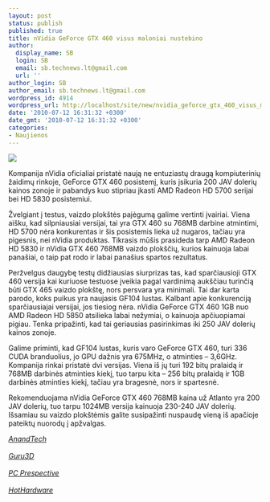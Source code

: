 ```yaml
---
layout: post
status: publish
published: true
title: nVidia GeForce GTX 460 visus maloniai nustebino
author:
  display_name: SB
  login: SB
  email: sb.technews.lt@gmail.com
  url: ''
author_login: SB
author_email: sb.technews.lt@gmail.com
wordpress_id: 4914
wordpress_url: http://localhost/site/new/nvidia_geforce_gtx_460_visus_maloniai_nustebino/
date: '2010-07-12 16:31:32 +0300'
date_gmt: '2010-07-12 16:31:32 +0300'
categories:
- Naujienos
---
```

<div class="imgright"><img src="http://www.part.lt/img/6ba3c9ac5b9af7182a3050fe4ad095e9250.jpg"  /></div>
<p>Kompanija nVidia oficialiai pristatė naują ne entuziastų draugą kompiuterinių žaidimų rinkoje, GeForce GTX 460 posistemį, kuris įsikuria 200 JAV dolerių kainos zonoje ir pabandys kuo stipriau įkasti AMD Radeon HD 5700 serijai bei HD 5830 posistemiui.</p>
<p>Žvelgiant į testus, vaizdo plokštės pajėgumą galime vertinti įvairiai. Viena aišku, kad silpniausiai versijai, tai yra GTX 460 su 768MB darbine atmintimi, HD 5700 nėra konkurentas ir šis posistemis lieka už nugaros, tačiau yra pigesnis, nei nVidia produktas. Tikrasis mūšis prasideda tarp AMD Radeon HD 5830 ir nVidia GTX 460 768MB vaizdo plokščių, kurios kainuoja labai panašiai, o taip pat rodo ir labai panašius spartos rezultatus. </p>
<p>Peržvelgus daugybę testų didžiausias siurprizas tas, kad sparčiausioji GTX 460 versija kai kuriuose testuose įveikia pagal vardinimą aukščiau turinčią būti GTX 465 vaizdo plokštę, nors persvara yra minimali. Tai dar karta parodo, koks puikus yra naujasis GF104 lustas. Kalbant apie konkurenciją sparčiausiajai versijai, jos tiesiog nėra. nVidia GeForce GTX 460 1GB nuo AMD Radeon HD 5850 atsilieka labai nežymiai, o kainuoja apčiuopiamai pigiau. Tenka pripažinti, kad tai geriausias pasirinkimas iki 250 JAV dolerių kainos zonoje.</p>
<p>Galime priminti, kad GF104 lustas, kuris varo GeForce GTX 460, turi 336 CUDA branduolius, jo GPU dažnis yra 675MHz, o atminties – 3,6GHz. Kompanija rinkai pristatė dvi versijas. Viena iš jų turi 192 bitų pralaidą ir 768MB darbinės atminties kiekį, tuo tarpu kita – 256 bitų pralaidą ir 1GB darbinės atminties kiekį, tačiau yra bragesnė, nors ir spartesnė.</p>
<p>Rekomenduojama nVidia GeForce GTX 460 768MB kaina už Atlanto yra 200 JAV dolerių, tuo tarpu 1024MB versija kainuoja 230-240 JAV dolerių. Išsamiau su vaizdo plokštėmis galite susipažinti nuspaudę vieną iš apačioje pateiktų nuorodų į apžvalgas.</p>
<p><i><a class="ns" href="http://www.anandtech.com/show/3809/nvidias-geforce-gtx-460-the-200-king">AnandTech</a></i><br />
<br /><i><a class="ns" href="http://www.guru3d.com/article/geforce-gtx-460-review/">Guru3D</a></i><br />
<br /><i><a class="ns" href="http://www.pcper.com/article.php?aid=954&type=expert">PC Prespective</a></i><br />
<br /><i><a class="ns" href="http://hothardware.com/Reviews/NVIDIA-GeForce-GTX-460-Debut-ZOTAC-EVGA/">HotHardware</a></i><br /></p>

